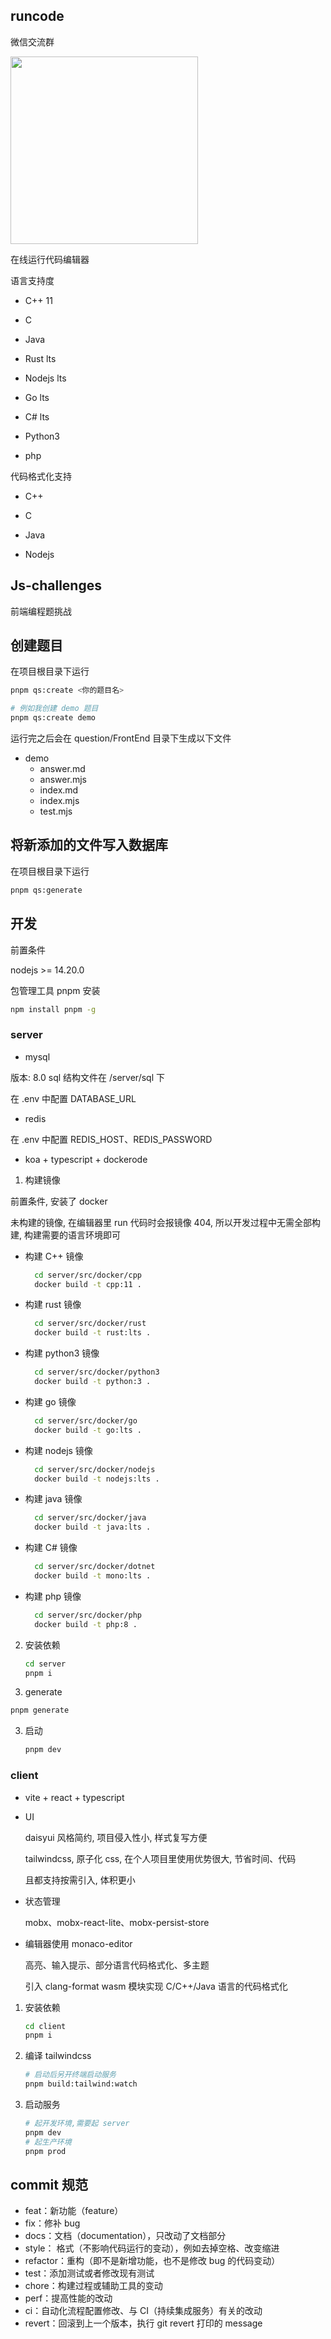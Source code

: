 ## runcode

微信交流群

<img width=300 src="https://image.xjq.icu/2023/4/20/1682002932919_%E5%BE%AE%E4%BF%A1%E5%9B%BE%E7%89%87_20230420230110.jpg"/>

在线运行代码编辑器

语言支持度

- C++ 11

- C

- Java

- Rust lts

- Nodejs lts

- Go lts

- C# lts

- Python3

- php

代码格式化支持

- C++

- C

- Java

- Nodejs

## Js-challenges

前端编程题挑战

## 创建题目

在项目根目录下运行

```sh
pnpm qs:create <你的题目名>

# 例如我创建 demo 题目
pnpm qs:create demo
```

运行完之后会在 question/FrontEnd 目录下生成以下文件

- demo
  - answer.md
  - answer.mjs
  - index.md
  - index.mjs
  - test.mjs

## 将新添加的文件写入数据库

在项目根目录下运行

```sh
pnpm qs:generate
```

## 开发

前置条件

nodejs >= 14.20.0

包管理工具 pnpm 安装

```sh
npm install pnpm -g
```

### server

- mysql

版本: 8.0
sql 结构文件在 /server/sql 下

在 .env 中配置 DATABASE_URL

- redis

在 .env 中配置 REDIS_HOST、REDIS_PASSWORD

- koa + typescript + dockerode

1. 构建镜像

前置条件, 安装了 docker

未构建的镜像, 在编辑器里 run 代码时会报镜像 404, 所以开发过程中无需全部构建, 构建需要的语言环境即可

- 构建 C++ 镜像

  ```bash
    cd server/src/docker/cpp
    docker build -t cpp:11 .
  ```

- 构建 rust 镜像

  ```bash
    cd server/src/docker/rust
    docker build -t rust:lts .
  ```

- 构建 python3 镜像

  ```bash
    cd server/src/docker/python3
    docker build -t python:3 .
  ```

- 构建 go 镜像

  ```bash
    cd server/src/docker/go
    docker build -t go:lts .
  ```

- 构建 nodejs 镜像

  ```bash
    cd server/src/docker/nodejs
    docker build -t nodejs:lts .
  ```

- 构建 java 镜像

  ```bash
    cd server/src/docker/java
    docker build -t java:lts .
  ```

- 构建 C# 镜像

  ```bash
    cd server/src/docker/dotnet
    docker build -t mono:lts .
  ```

- 构建 php 镜像

  ```bash
    cd server/src/docker/php
    docker build -t php:8 .
  ```

2. 安装依赖

   ```sh
   cd server
   pnpm i
   ```

3. generate

```sh
pnpm generate
```

3. 启动

   ```sh
   pnpm dev
   ```

### client

- vite + react + typescript

- UI

  daisyui 风格简约, 项目侵入性小, 样式复写方便

  tailwindcss, 原子化 css, 在个人项目里使用优势很大, 节省时间、代码

  且都支持按需引入, 体积更小

- 状态管理

  mobx、mobx-react-lite、mobx-persist-store

- 编辑器使用 monaco-editor

  高亮、输入提示、部分语言代码格式化、多主题

  引入 clang-format wasm 模块实现 C/C++/Java 语言的代码格式化

1. 安装依赖

   ```sh
   cd client
   pnpm i
   ```

2. 编译 tailwindcss

   ```sh
   # 启动后另开终端启动服务
   pnpm build:tailwind:watch
   ```

3. 启动服务

   ```sh
   # 起开发环境,需要起 server
   pnpm dev
   # 起生产环境
   pnpm prod
   ```

## commit 规范

- feat：新功能（feature）
- fix：修补 bug
- docs：文档（documentation），只改动了文档部分
- style： 格式（不影响代码运行的变动），例如去掉空格、改变缩进
- refactor：重构（即不是新增功能，也不是修改 bug 的代码变动）
- test：添加测试或者修改现有测试
- chore：构建过程或辅助工具的变动
- perf：提高性能的改动
- ci：自动化流程配置修改、与 CI（持续集成服务）有关的改动
- revert：回滚到上一个版本，执行 git revert 打印的 message
